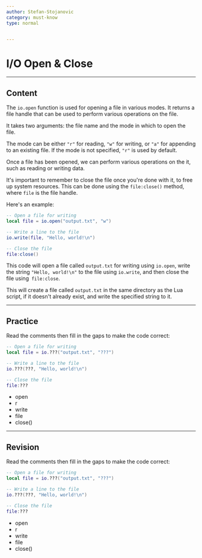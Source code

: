 ```yaml
---
author: Stefan-Stojanovic
category: must-know
type: normal


---
```


# I/O Open & Close

---
## Content

The `io.open` function is used for opening a file in various modes. It returns a file handle that can be used to perform various operations on the file. 

It takes two arguments: the file name and the mode in which to open the file. 

The mode can be either `"r"` for reading, `"w"` for writing, or `"a"` for appending to an existing file. If the mode is not specified, `"r"` is used by default.

Once a file has been opened, we can perform various operations on the it, such as reading or writing data. 

It's important to remember to close the file once you're done with it, to free up system resources. This can be done using the `file:close()` method, where `file` is the file handle.

Here's an example:
```lua
-- Open a file for writing
local file = io.open("output.txt", "w")

-- Write a line to the file
io.write(file, "Hello, world!\n")

-- Close the file
file:close()
```


This code will open a file called `output.txt` for writing using `io.open`, write the string `"Hello, world!\n"` to the file using `io.write`, and then close the file using` file:close`.

This will create a file called `output.txt` in the same directory as the Lua script, if it doesn't already exist, and write the specified string to it.

---
## Practice

Read the comments then fill in the gaps to make the code correct:

```lua
-- Open a file for writing
local file = io.???("output.txt", "???")

-- Write a line to the file
io.???(???, "Hello, world!\n")

-- Close the file
file:???
```

- open
- r
- write
- file
- close()


---
## Revision

Read the comments then fill in the gaps to make the code correct:

```lua
-- Open a file for writing
local file = io.???("output.txt", "???")

-- Write a line to the file
io.???(???, "Hello, world!\n")

-- Close the file
file:???
```

- open
- r
- write
- file
- close()
